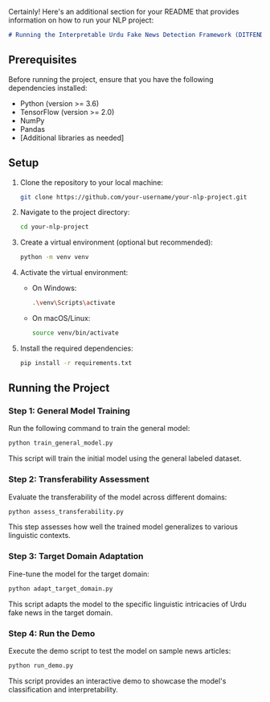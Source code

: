 Certainly! Here's an additional section for your README that provides information on how to run your NLP project:

```markdown
# Running the Interpretable Urdu Fake News Detection Framework (DITFEND)
```
## Prerequisites

Before running the project, ensure that you have the following dependencies installed:

- Python (version >= 3.6)
- TensorFlow (version >= 2.0)
- NumPy
- Pandas
- [Additional libraries as needed]

## Setup

1. Clone the repository to your local machine:

   ```bash
   git clone https://github.com/your-username/your-nlp-project.git
   ```

2. Navigate to the project directory:

   ```bash
   cd your-nlp-project
   ```

3. Create a virtual environment (optional but recommended):

   ```bash
   python -m venv venv
   ```

4. Activate the virtual environment:

   - On Windows:

     ```bash
     .\venv\Scripts\activate
     ```

   - On macOS/Linux:

     ```bash
     source venv/bin/activate
     ```

5. Install the required dependencies:

   ```bash
   pip install -r requirements.txt
   ```

## Running the Project

### Step 1: General Model Training

Run the following command to train the general model:

```bash
python train_general_model.py
```

This script will train the initial model using the general labeled dataset.

### Step 2: Transferability Assessment

Evaluate the transferability of the model across different domains:

```bash
python assess_transferability.py
```

This step assesses how well the trained model generalizes to various linguistic contexts.

### Step 3: Target Domain Adaptation

Fine-tune the model for the target domain:

```bash
python adapt_target_domain.py
```

This script adapts the model to the specific linguistic intricacies of Urdu fake news in the target domain.

### Step 4: Run the Demo

Execute the demo script to test the model on sample news articles:

```bash
python run_demo.py
```

This script provides an interactive demo to showcase the model's classification and interpretability.

```

